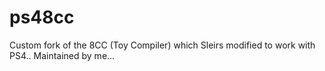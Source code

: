 # ps48cc
Custom fork of the 8CC (Toy Compiler) which Sleirs modified to work with PS4.. Maintained by me...

